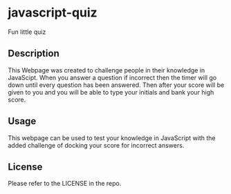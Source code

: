 # javascript-quiz
Fun little quiz

## Description

This Webpage was created to challenge people in their knowledge in JavaScipt. When you answer a question if incorrect then the timer will go down until every question has been answered. Then after your score will be given to you and you will be able to type your initials and bank your high score.

## Usage

This webpage can be used to test your knowledge in JavaScript with the added challenge of docking your score for incorrect answers.

## License

Please refer to the LICENSE in the repo.
